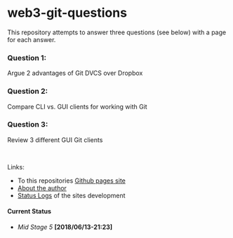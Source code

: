 # web3-git-questions

This repository attempts to answer three questions (see below) with a page for each answer.

### Question 1:
Argue 2 advantages of Git DVCS over Dropbox

### Question 2:
Compare CLI vs. GUI clients for working with Git

### Question 3:
Review 3 different GUI Git clients

<br>


Links:
 - To this repositories [Github pages site](https://github.com/Stephen-Lowry/web3-git-questions)
 - [About the author](author.md)
 - [Status Logs](Status_Log.md) of the sites development



#### Current Status
- *Mid Stage 5* **[2018/06/13-21:23]**
